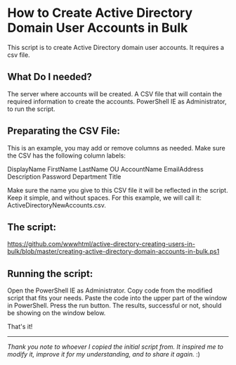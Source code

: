 # How to Create Active Directory Domain User Accounts in Bulk #
This script is to create Active Directory domain user accounts. It requires a csv file.


 ## What Do I needed? ##
The server where accounts will be created. 
A CSV file that will contain the required information to create the accounts.
PowerShell IE as Administrator, to run the script.


## Preparating the CSV File: ##
This is an example, you may add or remove columns as needed.
Make sure the CSV has the following column labels:

DisplayName
FirstName
LastName
OU
AccountName
EmailAddress
Description
Password
Department
Title

Make sure the name you give to this CSV file it will be reflected in the script. Keep it simple, and without spaces.
For this example, we will call it: ActiveDirectoryNewAccounts.csv.

## The script: ##
https://github.com/wwwhtml/active-directory-creating-users-in-bulk/blob/master/creating-active-directory-domain-accounts-in-bulk.ps1

## Running the script: ##
Open the PowerShell IE as Administrator.
Copy code from the modified script that fits your needs.
Paste the code into the upper part of the window in PowerShell.
Press the run button.
The results, successful or not, should be showing on the window below.

That's it!

<hr color="red">
<i>Thank you note to whoever I copied the initial script from. It inspired me to modify it, improve it for my understanding, and to share it again. </i> :)
